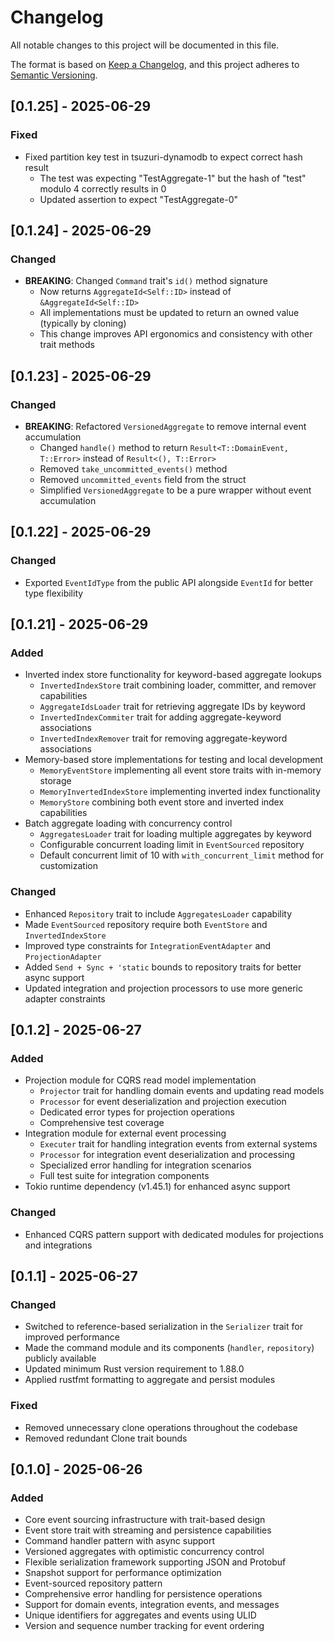 # Changelog

All notable changes to this project will be documented in this file.

The format is based on [Keep a Changelog](https://keepachangelog.com/en/1.0.0/),
and this project adheres to [Semantic Versioning](https://semver.org/spec/v2.0.0.html).

## [0.1.25] - 2025-06-29

### Fixed

- Fixed partition key test in tsuzuri-dynamodb to expect correct hash result
  - The test was expecting "TestAggregate-1" but the hash of "test" modulo 4 correctly results in 0
  - Updated assertion to expect "TestAggregate-0"

## [0.1.24] - 2025-06-29

### Changed

- **BREAKING**: Changed `Command` trait's `id()` method signature
  - Now returns `AggregateId<Self::ID>` instead of `&AggregateId<Self::ID>`
  - All implementations must be updated to return an owned value (typically by cloning)
  - This change improves API ergonomics and consistency with other trait methods

## [0.1.23] - 2025-06-29

### Changed

- **BREAKING**: Refactored `VersionedAggregate` to remove internal event accumulation
  - Changed `handle()` method to return `Result<T::DomainEvent, T::Error>` instead of `Result<(), T::Error>`
  - Removed `take_uncommitted_events()` method
  - Removed `uncommitted_events` field from the struct
  - Simplified `VersionedAggregate` to be a pure wrapper without event accumulation

## [0.1.22] - 2025-06-29

### Changed

- Exported `EventIdType` from the public API alongside `EventId` for better type flexibility

## [0.1.21] - 2025-06-29

### Added

- Inverted index store functionality for keyword-based aggregate lookups
  - `InvertedIndexStore` trait combining loader, committer, and remover capabilities
  - `AggregateIdsLoader` trait for retrieving aggregate IDs by keyword
  - `InvertedIndexCommiter` trait for adding aggregate-keyword associations
  - `InvertedIndexRemover` trait for removing aggregate-keyword associations
- Memory-based store implementations for testing and local development
  - `MemoryEventStore` implementing all event store traits with in-memory storage
  - `MemoryInvertedIndexStore` implementing inverted index functionality
  - `MemoryStore` combining both event store and inverted index capabilities
- Batch aggregate loading with concurrency control
  - `AggregatesLoader` trait for loading multiple aggregates by keyword
  - Configurable concurrent loading limit in `EventSourced` repository
  - Default concurrent limit of 10 with `with_concurrent_limit` method for customization

### Changed

- Enhanced `Repository` trait to include `AggregatesLoader` capability
- Made `EventSourced` repository require both `EventStore` and `InvertedIndexStore`
- Improved type constraints for `IntegrationEventAdapter` and `ProjectionAdapter`
- Added `Send + Sync + 'static` bounds to repository traits for better async support
- Updated integration and projection processors to use more generic adapter constraints

## [0.1.2] - 2025-06-27

### Added

- Projection module for CQRS read model implementation
  - `Projector` trait for handling domain events and updating read models
  - `Processor` for event deserialization and projection execution
  - Dedicated error types for projection operations
  - Comprehensive test coverage
- Integration module for external event processing
  - `Executer` trait for handling integration events from external systems
  - `Processor` for integration event deserialization and processing
  - Specialized error handling for integration scenarios
  - Full test suite for integration components
- Tokio runtime dependency (v1.45.1) for enhanced async support

### Changed

- Enhanced CQRS pattern support with dedicated modules for projections and integrations

## [0.1.1] - 2025-06-27

### Changed

- Switched to reference-based serialization in the `Serializer` trait for improved performance
- Made the command module and its components (`handler`, `repository`) publicly available
- Updated minimum Rust version requirement to 1.88.0
- Applied rustfmt formatting to aggregate and persist modules

### Fixed

- Removed unnecessary clone operations throughout the codebase
- Removed redundant Clone trait bounds

## [0.1.0] - 2025-06-26

### Added

- Core event sourcing infrastructure with trait-based design
- Event store trait with streaming and persistence capabilities
- Command handler pattern with async support
- Versioned aggregates with optimistic concurrency control
- Flexible serialization framework supporting JSON and Protobuf
- Snapshot support for performance optimization
- Event-sourced repository pattern
- Comprehensive error handling for persistence operations
- Support for domain events, integration events, and messages
- Unique identifiers for aggregates and events using ULID
- Version and sequence number tracking for event ordering
